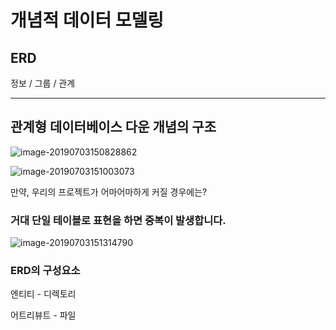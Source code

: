 # 개념적 데이터 모델링

## ERD

정보 / 그룹 / 관계

---

## 관계형 데이터베이스 다운 개념의 구조

![image-20190703150828862](http://ww4.sinaimg.cn/large/006tNc79gy1g4mmbeocplj30qa0c4n0k.jpg)

![image-20190703151003073](http://ww2.sinaimg.cn/large/006tNc79gy1g4mmd2dqzkj30qe0fujtz.jpg)

만약, 우리의 프로젝트가 어마어마하게 커질 경우에는? 


### 거대 단일 테이블로 표현을 하면 중복이 발생합니다.



![image-20190703151314790](http://ww3.sinaimg.cn/large/006tNc79gy1g4mmgdt1dmj30ry0fvgsh.jpg)



### ERD의 구성요소



엔티티 - 디렉토리

어트리뷰트 - 파일